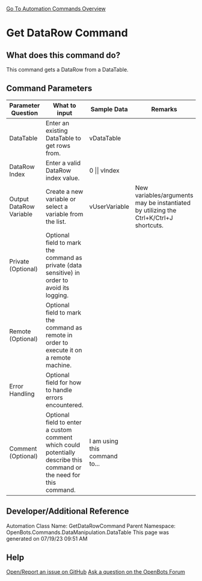 <!--TITLE: Get DataRow Command -->
<!-- SUBTITLE: a command in the Data Manipulation Commands\DataTable group. -->
[Go To Automation Commands Overview](/automation-commands)


# Get DataRow Command


## What does this command do?
This command gets a DataRow from a DataTable.


## Command Parameters
| Parameter Question   	| What to input  	|  Sample Data 	| Remarks  	|
| ---                    | ---               | ---           | ---       |
|DataTable|Enter an existing DataTable to get rows from.|vDataTable||
|DataRow Index|Enter a valid DataRow index value.|0 \|\| vIndex||
|Output DataRow Variable|Create a new variable or select a variable from the list.|vUserVariable|New variables/arguments may be instantiated by utilizing the Ctrl+K/Ctrl+J shortcuts.|
|Private (Optional)|Optional field to mark the command as private (data sensitive) in order to avoid its logging.|||
|Remote (Optional)|Optional field to mark the command as remote in order to execute it on a remote machine.|||
|Error Handling|Optional field for how to handle errors encountered.|||
|Comment (Optional)|Optional field to enter a custom comment which could potentially describe this command or the need for this command.|I am using this command to...||


## Developer/Additional Reference
Automation Class Name: GetDataRowCommand
Parent Namespace: OpenBots.Commands.DataManipulation.DataTable
This page was generated on 07/19/23 09:51 AM


## Help
[Open/Report an issue on GitHub](https://github.com/OpenBotsAI/OpenBots.Studio/issues/new)
[Ask a question on the OpenBots Forum](https://openbots.ai/forums/)
